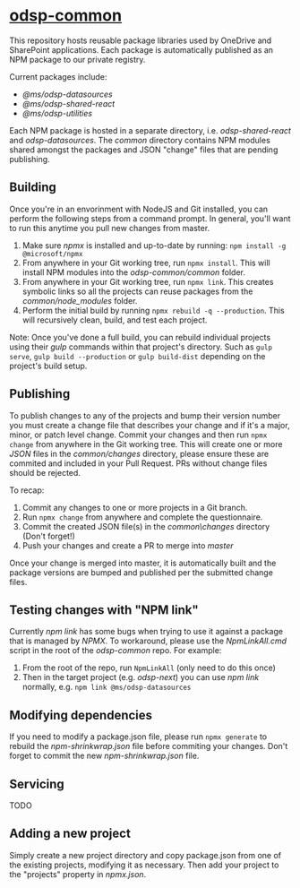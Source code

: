 # [odsp-common](https://onedrive.visualstudio.com/DefaultCollection/OneDriveWeb/_git/odsp-common)
This repository hosts reusable package libraries used by OneDrive and SharePoint applications. Each package is automatically published as an NPM package to our private registry.

Current packages include:
- *@ms/odsp-datasources*
- *@ms/odsp-shared-react*
- *@ms/odsp-utilities*

Each NPM package is hosted in a separate directory, i.e. *odsp-shared-react* and *odsp-datasources*. The *common* directory contains NPM modules shared amongst the packages and JSON "change" files that are pending publishing.

## Building

Once you're in an envorinment with NodeJS and Git installed, you can perform the following steps from a command prompt. In general, you'll want to run this anytime you pull new changes from master.
1. Make sure *npmx* is installed and up-to-date by running: `npm install -g @microsoft/npmx`
2. From anywhere in your Git working tree, run `npmx install`. This will install NPM modules into the *odsp-common/common* folder.
3. From anywhere in your Git working tree, run `npmx link`. This creates symbolic links so all the projects can reuse packages from the *common/node_modules* folder.
4. Perform the initial build by running `npmx rebuild -q --production`. This will recursively clean, build, and test each project.

Note: Once you've done a full build, you can rebuild individual projects using their *gulp* commands within that project's directory. Such as `gulp serve`, `gulp build --production` or `gulp build-dist` depending on the project's build setup.

## Publishing

To publish changes to any of the projects and bump their version number you must create a change file that describes your change and if it's a major, minor, or patch level change. Commit your changes and then run `npmx change` from anywhere in the Git working tree. This will create one or more *JSON* files in the *common/changes* directory, please ensure these are commited and included in your Pull Request. PRs without change files should be rejected.

To recap:
1. Commit any changes to one or more projects in a Git branch.
2. Run `npmx change` from anywhere and complete the questionnaire.
3. Commit the created JSON file(s) in the *common\changes* directory (Don't forget!)
4. Push your changes and create a PR to merge into *master*

Once your change is merged into master, it is automatically built and the package versions are bumped and published per the submitted change files.

## Testing changes with "NPM link"

Currently *npm link* has some bugs when trying to use it against a package that is managed by *NPMX*. To workaround, please use the *NpmLinkAll.cmd* script in the root of the *odsp-common* repo. For example:
1. From the root of the repo, run `NpmLinkAll` (only need to do this once)
2. Then in the target project (e.g. *odsp-next*) you can use *npm link* normally, e.g. `npm link @ms/odsp-datasources`

## Modifying dependencies
If you need to modify a package.json file, please run `npmx generate` to rebuild the *npm-shrinkwrap.json* file before commiting your changes. Don't forget to commit the new *npm-shrinkwrap.json* file.

## Servicing
TODO

## Adding a new project

Simply create a new project directory and copy package.json from one of the existing projects, modifying it as necessary. Then add your project to the "projects" property in *npmx.json*.

